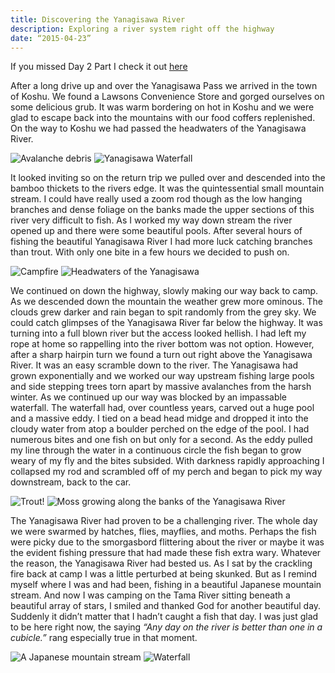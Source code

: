 ```yaml
---
title: Discovering the Yanagisawa River
description: Exploring a river system right off the highway
date: “2015-04-23”
---
```

<div class="text-lg m-2">
<p class="mb-2">If you missed <span class="underline">Day 2 Part I</span> check it out <a href="https://fallfishtenkara.com/tama-river-headwaters/" target="_blank" >here</a></p>

<p class="mb-2 mt-2">After a long drive up and over the Yanagisawa Pass we arrived in the town of Koshu. We found a Lawsons Convenience Store and gorged ourselves on some delicious grub. It was warm bordering on hot in Koshu and we were glad to escape back into the mountains with our food coffers replenished. On the way to Koshu we had passed the headwaters of the Yanagisawa River.</p>

<img class="w-8/12 rounded-lg shadow-lg mx-auto" src="https://fallfish-tenkara-images.s3-us-west-1.amazonaws.com/FfT+-+Yanagisawa+River/Avalanche-Debris_Yanagisawa-River.jpg" alt="Avalanche debris" />

<img class="w-8/12 rounded-lg shadow-lg mx-auto" src="https://fallfish-tenkara-images.s3-us-west-1.amazonaws.com/FfT+-+Yanagisawa+River/Yanagisawa+River_Waterfall_Tenkara.JPG" alt="Yanagisawa Waterfall" />

<p class="mt-2 mb-2">It looked inviting so on the return trip we pulled over and descended into the bamboo thickets to the rivers edge. It was the quintessential small mountain stream. I could have really used a zoom rod though as the low hanging branches and dense foliage on the banks made the upper sections of this river very difficult to fish. As I worked my way down stream the river opened up and there were some beautiful pools. After several hours of fishing the beautiful Yanagisawa River I had more luck catching branches than trout. With only one bite in a few hours we decided to push on.</p>

<img class="w-8/12 rounded-lg shadow-lg mx-auto" src="https://fallfish-tenkara-images.s3-us-west-1.amazonaws.com/FfT+-+Yanagisawa+River/Campfire_Tama-River_Camping.jpg" alt="Campfire" />

<img class="w-8/12 rounded-lg shadow-lg mx-auto" src="https://fallfish-tenkara-images.s3-us-west-1.amazonaws.com/FfT+-+Yanagisawa+River/Yanagisawa-River_Headwaters_Tenkara.jpg" alt="Headwaters of the Yanagisawa" />

<p class="mb-2 mt-2">We continued on down the highway, slowly making our way back to camp. As we descended down the mountain the weather grew more ominous. The clouds grew darker and rain began to spit randomly from the grey sky. We could catch glimpses of the Yanagisawa River far below the highway. It was turning into a full blown river but the access looked hellish. I had left my rope at home so rappelling into the river bottom was not option. However, after a sharp hairpin turn we found a turn out right above the Yanagisawa River. It was an easy scramble down to the river. The Yanagisawa had grown exponentially and we worked our way upstream fishing large pools and side stepping trees torn apart by massive avalanches from the harsh winter. As we continued up our way was blocked by an impassable waterfall. The waterfall had, over countless years, carved out a huge pool and a massive eddy. I tied on a bead head midge and dropped it into the cloudy water from atop a boulder perched on the edge of the pool. I had numerous bites and one fish on but only for a second. As the eddy pulled my line through the water in a continuous circle the fish began to grow weary of my fly and the bites subsided. With darkness rapidly approaching I collapsed my rod and scrambled off of my perch and began to pick my way downstream, back to the car.</p>

<img class="w-8/12 rounded-lg shadow-lg mx-auto" src="https://fallfish-tenkara-images.s3-us-west-1.amazonaws.com/FfT+-+Yanagisawa+River/Yanagisawa-River_Headwaters_Tenkara_Trout.jpg" alt="Trout!" />

<img class="w-8/12 rounded-lg shadow-lg mx-auto" src="https://fallfish-tenkara-images.s3-us-west-1.amazonaws.com/FfT+-+Yanagisawa+River/Yanagisawa-River_Moss.jpg" alt="Moss growing along the banks of the Yanagisawa River" />

<p class="mt-2">The Yanagisawa River had proven to be a challenging river. The whole day we were swarmed by hatches, flies, mayflies, and moths. Perhaps the fish were picky due to the smorgasbord flittering about the river or maybe it was the evident fishing pressure that had made these fish extra wary. Whatever the reason, the Yanagisawa River had bested us. As I sat by the crackling fire back at camp I was a little perturbed at being skunked. But as I remind myself where I was and had been, fishing in a beautiful Japanese mountain stream. And now I was camping on the Tama River sitting beneath a beautiful array of stars, I smiled and thanked God for another beautiful day. Suddenly it didn’t matter that I hadn’t caught a fish that day. I was just glad to be here right now, the saying <i>“Any day on the river is better than one in a cubicle.”</i> rang especially true in that moment.</p>

<img class="w-8/12 rounded-lg shadow-lg mx-auto" src="https://fallfish-tenkara-images.s3-us-west-1.amazonaws.com/FfT+-+Yanagisawa+River/Yanagisawa-River_Tenkara_Keiryu.JPG" alt="A Japanese mountain stream" />

<img class="w-8/12 rounded-lg shadow-lg mx-auto" src="https://fallfish-tenkara-images.s3-us-west-1.amazonaws.com/FfT+-+Yanagisawa+River/Yanagisawa-River_Waterfall.JPG" alt="Waterfall" />

</div>